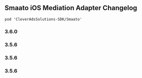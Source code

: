 ## Smaato iOS Mediation Adapter Changelog
`pod 'CleverAdsSolutions-SDK/Smaato'`

### 3.6.0

### 3.5.6

### 3.5.6

### 3.5.6
